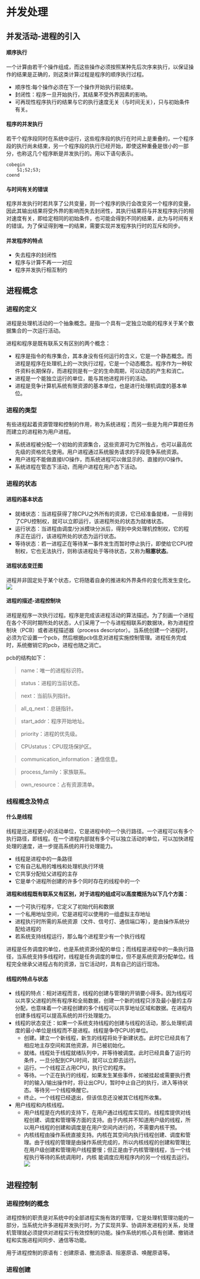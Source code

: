 # 并发处理
## 并发活动-进程的引入
#### 顺序执行

一个计算由若干个操作组成，而这些操作必须按照某种先后次序来执行，以保证操作的结果是正确的，则这类计算过程是程序的顺序执行过程。

- 顺序性:每个操作必须在下一个操作开始执行前结束。
- 封闭性：程序一旦开始执行，其结果不受外界因素的影响。
- 可再现性程序执行的结果与它的执行速度无关（与时间无关），只与初始条件有关。

#### 程序的并发执行

若干个程序段同时在系统中运行，这些程序段的执行在时间上是重叠的，一个程序段的执行尚未结束，另一个程序段的执行已经开始，即使这种重叠是很小的一部分，也称这几个程序断是并发执行的。用以下语句表示。

```
cobegin
	S1;S2;S3;
coend
```

#### 与时间有关的错误

程序并发执行时若共享了公共变量，则一个程序的执行会改变另一个程序的变量，因此其输出结果将受外界的影响而失去封闭性，其执行结果将与并发程序执行的相对速度有关，即给定相同的初始条件，也可能会得到不同的结果，此为与时间有关的错误。为了保证得到唯一的结果，需要实现并发程序执行时的互斥和同步。

#### 并发程序的特点

- 失去程序的封闭性
- 程序与计算不再一一对应
- 程序并发执行相互制约

## 进程概念

### 进程的定义
进程是处理机活动的一个抽象概念。是指一个具有一定独立功能的程序关于某个数据集合的一次运行活动。

进程和程序是既有联系又有区别的两个概念：
- 程序是指令的有序集合，其本身没有任何运行的含义，它是一个静态概念。而进程是程序在处理机上的一次执行过程，它是一个动态概念。程序作为一种软件资料长期保存，而进程则是有一定的生命周期，可以动态的产生和消亡。
- 进程是一个能独立运行的单位，能与其他进程并行的活动。
- 进程是竞争计算机系统有限资源的基本单位，也是进行处理机调度的基本单位。

### 进程的类型

有些进程起着资源管理和控制的作用，称为系统进程；而另一些是为用户算题任务而建立的进程称为用户进程。

- 系统进程被分配一个初始的资源集合，这些资源可为它所独占，也可以最高优先级的资格优先使用。用户进程通过系统服务请求的手段竞争系统资源。
- 用户进程不能做直接I/O操作，而系统进程可以做显示的、直接的I/O操作。
- 系统进程在管态下活动，而用户进程在用户态下活动。

### 进程的状态
#### 进程的基本状态

- 就绪状态：当进程获得了除CPU之外所有的资源，它已经准备就绪，一旦得到了CPU控制权，就可以立即运行，该进程所处的状态为就绪状态。
- 运行状态：当进程由调度/分派模块分派后，得到中央处理机控制权，它的程序正在运行，该进程所处的状态为运行状态。
- 等待状态：若一进程正在等待某一事件发生而暂时停止执行，即使给它CPU控制权，它也无法执行，则称该进程处于等待状态，又称为**阻塞状态**。

#### 进程状态变迁图

进程并非固定处于某个状态，它将随着自身的推进和外界条件的变化而发生变化。
![](https://github.com/imgaojp/note/raw/master/images/进程基本变迁.JPG)

#### 进程的描述-进程控制块

进程是程序一次执行过程。程序是完成该进程活动的算法描述。为了刻画一个进程在各个不同时期所处的状态，人们采用了一个与进程相联系的数据块，称为进程控制块（PCB）或者进程描述器（process descriptor）。当系统创建一个进程时，必须为它设置一个pcb，然后根据pcb信息对进程实施控制管理。进程任务完成时，系统撤销它的pcb，进程也随之消亡。

pcb的结构如下：

>name：唯一的进程标识符。


>status：进程的当前状态。


>next：当前队列指针。


>all_q_next：总链指针。


>start_addr：程序开始地址。


>priority：进程的优先级。


>CPUstatus：CPU现场保护区。


>communication_information：通信信息。


>process_family：家族联系。


>own_resource：占有资源清单。

### 线程概念及特点
#### 什么是线程

线程是比进程更小的活动单位，它是进程中的一个执行路径。一个进程可以有多个执行路径，即线程。在一个进程内部就有多个可以独立活动的单位，可以加快进程处理的速度，进一步提高系统的并行处理能力。

- 线程是进程中的一条路径
- 它有自己私用的堆栈和处理机执行环境
- 它共享分配给父进程的主存
- 它是单个进程所创建的许多个同时存在的线程中的一个

**进程和线程既有联系又有区别，对于进程的组成可以高度概括为以下几个方面：**

- 一个可执行程序，它定义了初始代码和数据
- 一个私用地址空间，它是进程可以使用的一组虚拟主存地址
- 进程执行时所需的系统资源（文件、信号灯、通信端口等），是由操作系统分配给进程的
- 若系统支持线程运行，那么每个进程至少有一个执行线程

进程是任务调度的单位，也是系统资源分配的单位；而线程是进程中的一条执行路径，当系统支持多线程时，线程是任务调度的单位，但不是系统资源分配单位。线程完全继承父进程占有的资源，当它活动时，具有自己的运行现场。
#### 线程的特点与状态

- 线程的特点：相对进程而言，线程的创建与管理的开销要小得多。因为线程可以共享父进程的所有程序和全局数据，创建一个新的线程只涉及最小量的主存分配，也意味着一个进程创建的多个线程可以共享地址区域和数据。在进程内创建多线程可以提高系统的并行处理能力。
- 线程的状态变迁：如果一个系统支持线程的创建与线程的活动，那么处理机调度的最小单位是线程而不是进程。线程是争夺CPU的单位。
	- 创建。建立一个新线程，新生的线程将处于新建状态。此时它已经具有了相应地主存空间和其他资源，并已被初始化。
	- 就绪。线程处于线程就绪队列中，并等待被调度。此时已经具备了运行的条件，一旦分配到CPU时间，就可以立即去运行。
	- 运行。一个线程正占用CPU，执行它的程序。
	- 等待。一个正在执行的线程，如果发生某些事件，如被挂起或需要执行费时的输入/输出操作时，将让出CPU，暂时中止自己的执行，进入等待状态。等待另一个线程唤醒它。
	- 终止。一个线程已经退出，但该信息还没被其它线程所收集。
- 用户线程和内核线程。
	- 用户线程是在内核的支持下，在用户通过线程库实现的。线程库提供对线程创建、调度和管理等方面的支持。由于内核并不知道用户级的线程，所以用户线程的创建和调度是在用户空间内进行的，不需要内核干预。
	- 内核线程由操作系统直接支持。内核在其空间内执行线程创建、调度和管理。由于线程的管理是由操作系统完成的，所以内核线程的创建和管理比在用户级创建和管理用户线程要慢；但正是由于内核管理线程，当一个线程执行等待的系统调用时，内核 能调度应用程序内的另一个线程去运行。
![](https://github.com/Imgaojp/Note/raw/master/images/线程的生命周期.JPG)

## 进程控制
### 进程控制的概念

进程控制的职责是对系统中的全部进程实施有效的管理，它是处理机管理功能的一部分，当系统允许多进程并发执行时，为了实现共享、协调并发进程的关系，处理机管理就必须提供对进程实行有效控制的功能。操作系统的核心具有创建、撤销进程和实施进程间同步、通信等功能。

用于进程控制的原语有：创建原语、撤消原语、阻塞原语、唤醒原语等。
### 进程创建
